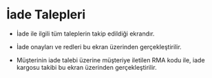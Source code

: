 

# İade Talepleri 

* İade ile ilgili tüm taleplerin takip edildiği ekrandır. 

* İade onayları ve redleri bu ekran üzerinden gerçekleştirilir. 

* Müşterinin iade talebi üzerine müşteriye iletilen RMA kodu ile, iade kargosu takibi bu ekran üzerinden gerçekleştirilir. 
